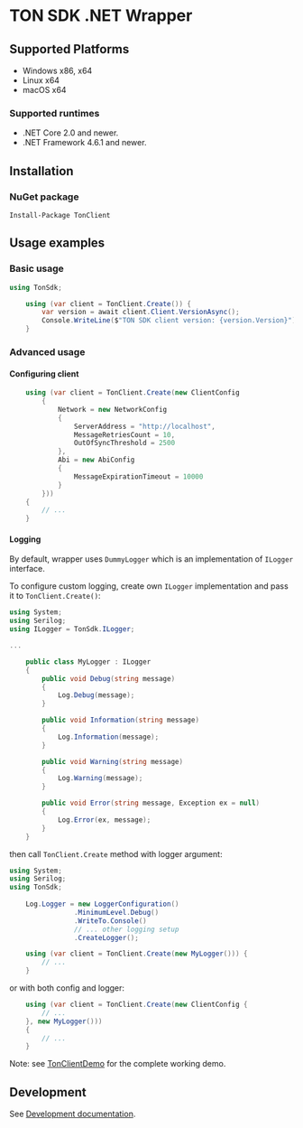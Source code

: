 ﻿# TON SDK .NET Wrapper

## Supported Platforms

 - Windows x86, x64
 - Linux x64
 - macOS x64
 
### Supported runtimes

 - .NET Core 2.0 and newer.
 - .NET Framework 4.6.1 and newer.

## Installation

### NuGet package

```
Install-Package TonClient
```

## Usage examples

### Basic usage

```cs
using TonSdk;

    using (var client = TonClient.Create()) {
        var version = await client.Client.VersionAsync();
        Console.WriteLine($"TON SDK client version: {version.Version}");
    }
```

### Advanced usage

#### Configuring client

```cs
    using (var client = TonClient.Create(new ClientConfig
        {
            Network = new NetworkConfig
            {
                ServerAddress = "http://localhost",
                MessageRetriesCount = 10,
                OutOfSyncThreshold = 2500
            },
            Abi = new AbiConfig
            {
                MessageExpirationTimeout = 10000
            }
        }))
    {
        // ...
    }

```

#### Logging

By default, wrapper uses `DummyLogger` which is an implementation of `ILogger` interface.

To configure custom logging, create own `ILogger` implementation and pass it to `TonClient.Create()`:

```cs 
using System;
using Serilog;
using ILogger = TonSdk.ILogger;

...

    public class MyLogger : ILogger
    {
        public void Debug(string message)
        {
            Log.Debug(message);
        }

        public void Information(string message)
        {
            Log.Information(message);
        }

        public void Warning(string message)
        {
            Log.Warning(message);
        }

        public void Error(string message, Exception ex = null)
        {
            Log.Error(ex, message);
        }
    }   
``` 

then call `TonClient.Create` method with logger argument:

```cs 
using System;
using Serilog;
using TonSdk;
   
    Log.Logger = new LoggerConfiguration()
                .MinimumLevel.Debug()
                .WriteTo.Console()
                // ... other logging setup
                .CreateLogger();

    using (var client = TonClient.Create(new MyLogger())) {
        // ...
    }   
```

or with both config and logger:
   
```cs 
    using (var client = TonClient.Create(new ClientConfig { 
        // ... 
    }, new MyLogger()))
    {
        // ...
    }
```

Note: see [TonClientDemo](src/TonClientDemo) for the complete working demo.

## Development

See [Development documentation](development.md).